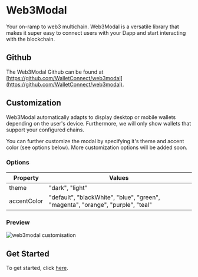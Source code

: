 # Web3Modal

Your on-ramp to web3 multichain. Web3Modal is a versatile library that makes it super easy to connect users with your Dapp and start interacting with the blockchain.

## Github

The Web3Modal Github can be found at [https://github.com/WalletConnect/web3modal](https://github.com/WalletConnect/web3modal).

## Customization

Web3Modal automatically adapts to display desktop or mobile wallets depending on the user's device. Furthermore, we will only show wallets that support your configured chains.

You can further customize the modal by specifying it's theme and accent color (see options below). More customization options will be added soon.

### Options

| Property    | Values                                                                          |
| ----------- | ------------------------------------------------------------------------------- |
| theme       | "dark", "light"                                                                 |
| accentColor | "default", "blackWhite", "blue", "green", "magenta", "orange", "purple", "teal" |

### Preview

![web3modal customisation](/assets/modal_preview.png)

## Get Started

To get started, click [here](./standalone.md).

